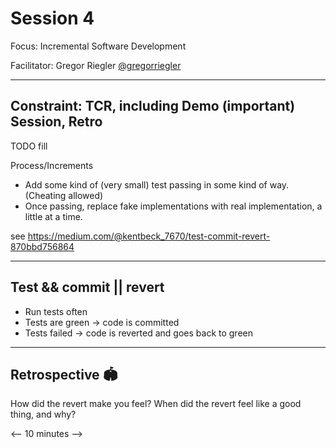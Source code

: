 # Session 4

Focus: Incremental Software Development

Facilitator: Gregor Riegler [@gregorriegler](https://fosstodon.org/@gregorriegler@fosstodon.org)

---

## Constraint: TCR, including Demo (important) Session, Retro

TODO fill

Process/Increments

- Add some kind of (very small) test passing in some kind of way. (Cheating allowed)
- Once passing, replace fake implementations with real implementation, a little at a time.

see https://medium.com/@kentbeck_7670/test-commit-revert-870bbd756864

---

## Test && commit || revert

- Run tests often
- Tests are green -> code is committed
- Tests failed -> code is reverted and goes back to green

---

## Retrospective 🏟️

How did the revert make you feel?
When did the revert feel like a good thing, and why?

<-- 10 minutes -->
